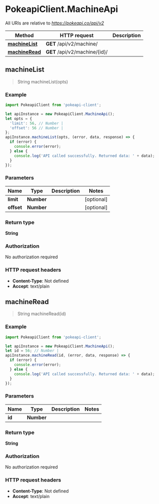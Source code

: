 # PokeapiClient.MachineApi

All URIs are relative to *https://pokeapi.co/api/v2*

Method | HTTP request | Description
------------- | ------------- | -------------
[**machineList**](MachineApi.md#machineList) | **GET** /api/v2/machine/ | 
[**machineRead**](MachineApi.md#machineRead) | **GET** /api/v2/machine/{id}/ | 



## machineList

> String machineList(opts)



### Example

```javascript
import PokeapiClient from 'pokeapi-client';

let apiInstance = new PokeapiClient.MachineApi();
let opts = {
  'limit': 56, // Number | 
  'offset': 56 // Number | 
};
apiInstance.machineList(opts, (error, data, response) => {
  if (error) {
    console.error(error);
  } else {
    console.log('API called successfully. Returned data: ' + data);
  }
});
```

### Parameters


Name | Type | Description  | Notes
------------- | ------------- | ------------- | -------------
 **limit** | **Number**|  | [optional] 
 **offset** | **Number**|  | [optional] 

### Return type

**String**

### Authorization

No authorization required

### HTTP request headers

- **Content-Type**: Not defined
- **Accept**: text/plain


## machineRead

> String machineRead(id)



### Example

```javascript
import PokeapiClient from 'pokeapi-client';

let apiInstance = new PokeapiClient.MachineApi();
let id = 56; // Number | 
apiInstance.machineRead(id, (error, data, response) => {
  if (error) {
    console.error(error);
  } else {
    console.log('API called successfully. Returned data: ' + data);
  }
});
```

### Parameters


Name | Type | Description  | Notes
------------- | ------------- | ------------- | -------------
 **id** | **Number**|  | 

### Return type

**String**

### Authorization

No authorization required

### HTTP request headers

- **Content-Type**: Not defined
- **Accept**: text/plain


